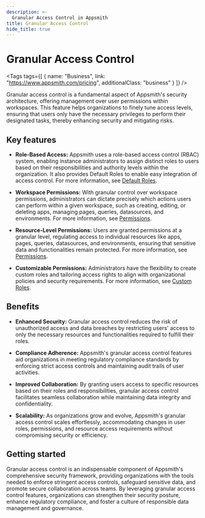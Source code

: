 ```yaml
---
description: >-
  Granular Access Control in Appsmith
title: Granular Access Control
hide_title: true
---
```

<!-- vale off -->

<div className="tag-wrapper">
 <h1>Granular Access Control</h1>

<Tags
tags={[
{ name: "Business", link: "https://www.appsmith.com/pricing", additionalClass: "business" }
]}
/>

</div>

<!-- vale on -->

Granular access control is a fundamental aspect of Appsmith's security architecture, offering management over user permissions within workspaces. This feature helps organizations to finely tune access levels, ensuring that users only have the necessary privileges to perform their designated tasks, thereby enhancing security and mitigating risks.

## Key features

- **Role-Based Access:** Appsmith uses a role-based access control (RBAC) system, enabling instance administrators to assign distinct roles to users based on their responsibilities and authority levels within the organization. It also provides Default Roles to enable easy integration of access control. For more information, see [Default Roles](/advanced-concepts/granular-access-control/roles#default-roles).

- **Workspace Permissions:** With granular control over workspace permissions, administrators can dictate precisely which actions users can perform within a given workspace, such as creating, editing, or deleting apps, managing pages, queries, datasources, and environments. For more information, see [Permissions](/advanced-concepts/granular-access-control/reference/permissions).

- **Resource-Level Permissions:** Users are granted permissions at a granular level, regulating access to individual resources like apps, pages, queries, datasources, and environments, ensuring that sensitive data and functionalities remain protected. For more information, see [Permissions](/advanced-concepts/granular-access-control/reference/permissions).

- **Customizable Permissions:** Administrators have the flexibility to create custom roles and tailoring access rights to align with organizational policies and security requirements. For more information, see [Custom Roles](/advanced-concepts/granular-access-control/roles#custom-roles).

## Benefits

- **Enhanced Security:** Granular access control reduces the risk of unauthorized access and data breaches by restricting users' access to only the necessary resources and functionalities required to fulfill their roles.

- **Compliance Adherence:** Appsmith's granular access control features aid organizations in meeting regulatory compliance standards by enforcing strict access controls and maintaining audit trails of user activities.

- **Improved Collaboration:** By granting users access to specific resources based on their roles and responsibilities, granular access control facilitates seamless collaboration while maintaining data integrity and confidentiality.

- **Scalability:** As organizations grow and evolve, Appsmith's granular access control scales effortlessly, accommodating changes in user roles, permissions, and resource access requirements without compromising security or efficiency.

## Getting started

Granular access control is an indispensable component of Appsmith's comprehensive security framework, providing organizations with the tools needed to enforce stringent access controls, safeguard sensitive data, and promote secure collaboration across teams. By leveraging granular access control features, organizations can strengthen their security posture, enhance regulatory compliance, and foster a culture of responsible data management and governance.
